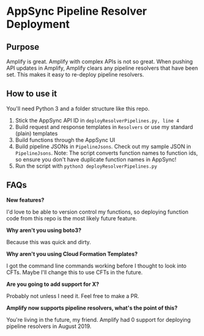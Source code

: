 # AppSync Pipeline Resolver Deployment

## Purpose
Amplify is great. Amplify with complex APIs is not so great.
When pushing API updates in Amplify, Amplify clears any pipeline resolvers that have been set.
This makes it easy to re-deploy pipeline resolvers.

## How to use it
You'll need Python 3 and a folder structure like this repo.
1. Stick the AppSync API ID in `deployResolverPipelines.py, line 4`
2. Build request and response templates in `Resolvers` or use my standard (plain) templates
3. Build functions through the AppSync UI
4. Build pipeline JSONs in `PipelineJsons`. Check out my sample JSON in `PipelineJsons`.
Note: The script converts function names to function ids, so ensure you don't have duplicate function names in AppSync!
5. Run the script with `python3 deployResolverPipelines.py`

## FAQs
**New features?**

I'd love to be able to version control my functions,
so deploying function code from this repo is the most likely future feature.

**Why aren't you using boto3?**

Because this was quick and dirty.

**Why aren't you using Cloud Formation Templates?**

I got the command line commands working before I thought to look into CFTs. Maybe I'll change this to use CFTs in the future.

**Are you going to add support for X?**

Probably not unless I need it. Feel free to make a PR.

**Amplify now supports pipeline resolvers, what's the point of this?**

You're living in the future, my friend. Amplify had 0 support for deploying pipeline resolvers in August 2019.
